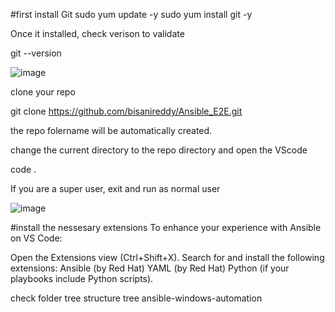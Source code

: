 #first install Git 
sudo yum update -y
sudo yum install git -y

Once it installed, check verison to validate

git --version

![image](https://github.com/user-attachments/assets/5d4cae9c-3dcf-4672-964c-f0dfd08fa2e5)


clone your repo

git clone https://github.com/bisanireddy/Ansible_E2E.git

the repo folername will be automatically created.

change the current directory to the repo directory and open the VScode

code .


If you are a super user, exit and run as normal user

![image](https://github.com/user-attachments/assets/2f7ed5c6-3a7d-4a46-a23c-887fa6bf2527)

#install the nessesary extensions
To enhance your experience with Ansible on VS Code:

Open the Extensions view (Ctrl+Shift+X).
Search for and install the following extensions:
Ansible (by Red Hat)
YAML (by Red Hat)
Python (if your playbooks include Python scripts).



check folder tree structure
tree ansible-windows-automation

